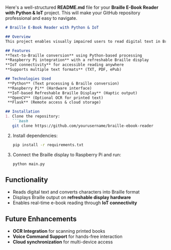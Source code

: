 Here's a well-structured **README.md** file for your **Braille E-Book Reader with Python & IoT** project. This will make your GitHub repository professional and easy to navigate.  

```markdown
# Braille E-Book Reader with Python & IoT  

## Overview  
This project enables visually impaired users to read digital text in Braille using **Raspberry Pi** and a **refreshable Braille display**. Python scripts process text, converting characters into Braille format, and the IoT-based system provides **real-time tactile feedback** for seamless e-book reading.  

## Features  
**Text-to-Braille conversion** using Python-based processing  
**Raspberry Pi integration** with a refreshable Braille display  
**IoT connectivity** for accessible reading anywhere  
**Supports multiple text formats** (TXT, PDF, ePub)  

## Technologies Used  
 **Python** (Text processing & Braille conversion)  
 **Raspberry Pi** (Hardware interface)  
 **IoT-based Refreshable Braille Display** (Haptic output)  
 **OpenCV** (Optional OCR for printed text)  
 **Flask** (Remote access & cloud storage)  

## Installation  
1. Clone the repository:  
   ```bash
   git clone https://github.com/yourusername/braille-ebook-reader
   ```  
2. Install dependencies:  
   ```bash
   pip install -r requirements.txt
   ```  
3. Connect the Braille display to Raspberry Pi and run:  
   ```bash
   python main.py
   ```  

## Functionality  
- Reads digital text and converts characters into Braille format  
- Displays Braille output on **refreshable display hardware**  
- Enables real-time e-book reading through **IoT connectivity**  

## Future Enhancements  
- **OCR Integration** for scanning printed books  
- **Voice Command Support** for hands-free interaction  
- **Cloud synchronization** for multi-device access  



